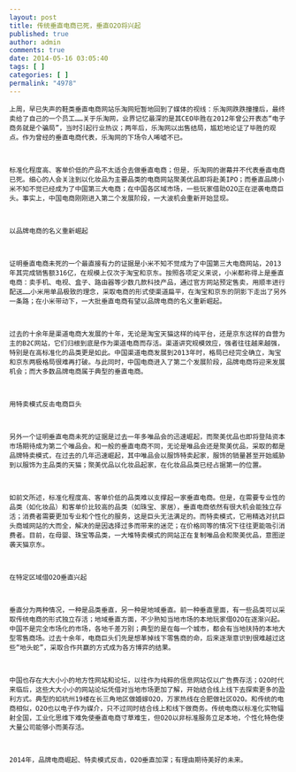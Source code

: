 ```yaml
---
layout: post
title: 传统垂直电商已死，垂直O2O将兴起
published: true
author: admin
comments: true
date: 2014-05-16 03:05:40
tags: [ ]
categories: [ ]
permalink: "4978"
---
```




  
    上周，早已失声的鞋类垂直电商网站乐淘网短暂地回到了媒体的视线：乐淘网跌跌撞撞后，最终卖给了自己的一个员工……关于乐淘网，业界记忆最深的是其CEO毕胜在2012年曾公开表态“电子商务就是个骗局”，当时引起行业热议；两年后，乐淘网以出售结局，尴尬地论证了毕胜的观点。作为曾经的垂直电商代表，乐淘网的下场令人唏嘘不已。
  
  
  
    标准化程度高、客单价低的产品不太适合去做垂直电商；但是，乐淘网的谢幕并不代表垂直电商已死。细心的人会关注到以化妆品为主要品类的电商网站聚美优品即将赴美IPO；而垂直品牌小米不知不觉已经成为了中国第三大电商；在中国各区域市场，一些玩家借助O2O正在逆袭电商巨头。事实上，中国电商刚刚进入第二个发展阶段，一大波机会重新开始显现。
  
  
  
    以品牌电商的名义重新崛起
  
  
  
    证明垂直电商未死的一个最直接有力的证据是小米不知不觉成为了中国第三大电商网站，2013年其完成销售额316亿，在规模上仅次于淘宝和京东。按照各项定义来说，小米都称得上是垂直电商：卖手机、电视、盒子、路由器等少数几款科技产品，通过官方网站预定售卖，用顺丰进行配送……小米用单品极致的理念，采取电商的形式使渠道扁平，在淘宝和京东的阴影下走出了另外一条路；在小米带动下，一大批垂直电商有望以品牌电商的名义重新崛起。
  
  
  
    过去的十余年是渠道电商大发展的十年，无论是淘宝天猫这样的纯平台，还是京东这样的自营为主的B2C网站，它们归根到底是作为渠道电商而存活。渠道讲究规模效应，强者往往越来越强，特别是在高标准化的品类更是如此。中国渠道电商发展到2013年时，格局已经完全确立，淘宝和京东两极格局很难再打破。与此同时，中国电商进入了第二个发展阶段，品牌电商将迎来发展机会；而大多数品牌电商属于典型的垂直电商。
  
  
  
    用特卖模式反击电商巨头
  
  
  
    另外一个证明垂直电商未死的证据是过去一年多唯品会的迅速崛起，而聚美优品也即将登陆资本市场期待成为第二个唯品会。和一般的垂直电商不同，无论是唯品会还是聚美优品，采取的都是品牌特卖模式，在过去的几年迅速崛起，其中唯品会以服饰特卖起家，服饰的销量甚至开始威胁到以服饰为主品类的天猫；聚美优品以化妆品起家，在化妆品品类已经占据第一的位置。
  
  
  
    如前文所述，标准化程度高、客单价低的品类难以支撑起一家垂直电商。但是，在需要专业性的品类（如化妆品）和客单价比较高的品类（如珠宝、家居），垂直电商依然有很大机会能独立存活；消费者需要更加专业和个性化的服务，这是巨头无法满足的。而特卖模式，它用精选对抗巨头商城网站的大而全，解决的是因选择过多而带来的迷茫；在价格同等的情况下往往更能吸引消费者。目前，在母婴、珠宝等品类，一大堆特卖模式的网站正在复制唯品会和聚美优品，意图逆袭天猫京东。
  
  
  
    在特定区域借O2O垂直兴起
  
  
  
    垂直分为两种情况，一种是品类垂直，另一种是地域垂直。前一种垂直里面，有一些品类可以采取传统电商的形式独立存活；地域垂直方面，不少熟知当地市场的本地玩家借O2O在逐渐兴起。中国不是完全市场化的市场，各地千差万别；典型的是在每一个城市，都会有当地扶持的本地大型零售商场。过去十余年，电商巨头们先是想革掉线下零售商的命，后来逐渐意识到很难越过这些“地头蛇”，采取合作共赢的方式成为各方博弈的结果。
  
  
  
    中国也存在大大小小的地方性网站和论坛，以往作为纯粹的信息网站仅以广告费存活；O2O时代来临后，这些大大小小的网站论坛凭借对当地市场更加了解，开始结合线上线下去探索更多的盈利方式。典型的如杭州19楼在长三角地区做婚嫁O2O，万家热线在合肥做社区O2O。和传统的电商相似，O2O也以电子作为媒介，只不过同时结合线上和线下做商务。传统电商以标准化实物辐射全国，工业化思维下难免使垂直电商寸草难生，但O2O以非标准服务立足本地，个性化特色使大量公司能够小而美存活。
  
  
  
    2014年，品牌电商崛起、特卖模式反击，O2O垂直加深；有理由期待美好的未来。
  
